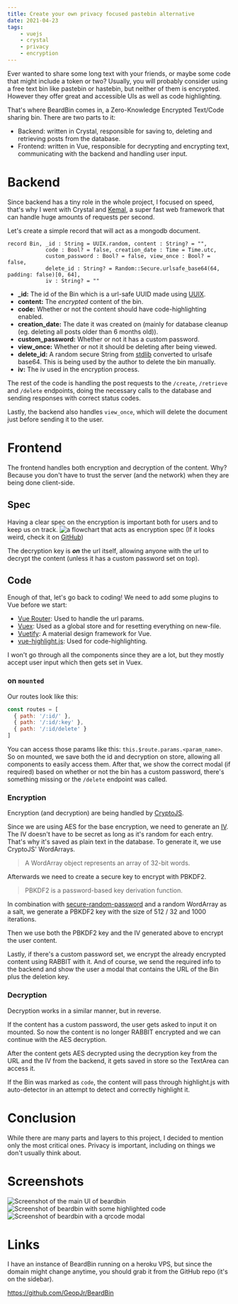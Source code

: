 ```yaml
---
title: Create your own privacy focused pastebin alternative
date: 2021-04-23
tags:
    - vuejs
    - crystal
    - privacy
    - encryption
---
```


Ever wanted to share some long text with your friends, or maybe some code that might include a token or two? Usually, you will probably consider using a free text bin like pastebin or hastebin, but neither of them is encrypted. However they offer great and accessible UIs as well as code highlighting.

That's where BeardBin comes in, a Zero-Knowledge Encrypted Text/Code sharing bin. There are two parts to it:
- Backend: written in Crystal, responsible for saving to, deleting and retrieving posts from the database.
- Frontend: written in Vue, responsible for decrypting and encrypting text, communicating with the backend and handling user input.

# Backend
Since backend has a tiny role in the whole project, I focused on speed, that's why I went with Crystal and [Kemal](https://kemalcr.com/), a super fast web framework that can handle huge amounts of requests per second.

Let's create a simple record that will act as a mongodb document.
```crystal
record Bin, _id : String = UUIX.random, content : String? = "",
            code : Bool? = false, creation_date : Time = Time.utc,
            custom_password : Bool? = false, view_once : Bool? = false,
            delete_id : String? = Random::Secure.urlsafe_base64(64, padding: false)[0, 64],
            iv : String? = ""
```

- **_id:** The id of the Bin which is a url-safe UUID made using [UUIX](https://github.com/krthr/uuix).
- **content:** The *encrypted* content of the bin.
- **code:** Whether or not the content should have code-highlighting enabled.
- **creation_date:** The date it was created on (mainly for database cleanup (eg. deleting all posts older than 6 months old)).
- **custom_password:** Whether or not it has a custom password.
- **view_once:** Whether or not it should be deleting after being viewed.
- **delete_id:** A random secure String from [stdlib](https://crystal-lang.org/api/1.0.0/Random/Secure.html) converted to urlsafe base64. This is being used by the author to delete the bin manually.
- **iv:** The iv used in the encryption process.

The rest of the code is handling the post requests to the `/create`, `/retrieve` and `/delete` endpoints, doing the necessary calls to the database and sending responses with correct status codes.

Lastly, the backend also handles `view_once`, which will delete the document just before sending it to the user.

# Frontend
The frontend handles both encryption and decryption of the content. Why? Because you don't have to trust the server (and the network) when they are being done client-side.
## Spec
Having a clear spec on the encryption is important both for users and to keep us on track.
![a flowchart that acts as encryption spec](https://raw.githubusercontent.com/GeopJr/BeardBin/main/specs.svg)
(If it looks weird, check it on [GitHub](https://raw.githubusercontent.com/GeopJr/BeardBin/main/specs.svg))

The decryption key is ***on*** the url itself, allowing anyone with the url to decrypt the content (unless it has a custom password set on top).

## Code
Enough of that, let's go back to coding!
We need to add some plugins to Vue before we start:
- [Vue Router](https://router.vuejs.org/): Used to handle the url params.
- [Vuex](https://vuex.vuejs.org/): Used as a global store and for resetting everything on new-file.
- [Vuetify](https://vuetifyjs.com/): A material design framework for Vue.
- [vue-highlight.js](https://github.com/gluons/vue-highlight.js/): Used for code-highlighting.

I won't go through all the components since they are a lot, but they mostly accept user input which then gets set in Vuex.

### on `mounted`
Our routes look like this:
```js
const routes = [
  { path: '/:id/' },
  { path: '/:id/:key' },
  { path: '/:id/delete' }
]
```
You can access those params like this: `this.$route.params.<param_name>`.
So on mounted, we save both the id and decryption on store, allowing all components to easily access them.
After that, we show the correct modal (if required) based on whether or not the bin has a custom password, there's something missing or the `/delete` endpoint was called.

### Encryption

Encryption (and decryption) are being handled by [CryptoJS](https://cryptojs.gitbook.io/docs/).

Since we are using AES for the base encryption, we need to generate an [IV](https://en.wikipedia.org/wiki/Initialization_vector). The IV doesn't have to be secret as long as it's random for each entry. That's why it's saved as plain text in the database. To generate it, we use CryptoJS' WordArrays.
> A WordArray object represents an array of 32-bit words.

Afterwards we need to create a secure key to encrypt with PBKDF2.
> PBKDF2 is a password-based key derivation function.

In combination with [secure-random-password](https://www.npmjs.com/package/secure-random-password) and a random WordArray as a salt, we generate a PBKDF2 key with the size of 512 / 32 and 1000 iterations.

Then we use both the PBKDF2 key and the IV generated above to encrypt the user content.

Lastly, if there's a custom password set, we encrypt the already encrypted content using RABBIT with it. And of course, we send the required info to the backend and show the user a modal that contains the URL of the Bin plus the deletion key.

### Decryption

Decryption works in a similar manner, but in reverse.

If the content has a custom password, the user gets asked to input it on mounted. So now the content is no longer RABBIT encrypted and we can continue with the AES decryption.

After the content gets AES decrypted using the decryption key from the URL and the IV from the backend, it gets saved in store so the TextArea can access it.

If the Bin was marked as `code`, the content will pass through highlight.js with auto-detector in an attempt to detect and correctly highlight it.

# Conclusion

While there are many parts and layers to this project, I decided to mention only the most critical ones.
Privacy is important, including on things we don't usually think about.

# Screenshots

![Screenshot of the main UI of beardbin](https://camo.githubusercontent.com/70cc8ba816312526352f2787a85fe3853197e184aaf35d20bc726a718a33fc0d/68747470733a2f2f692e696d6775722e636f6d2f6c335569434a312e706e67)
![Screenshot of beardbin with some highlighted code](https://camo.githubusercontent.com/3c395eab1e83a359b24b6807b2d4bc5d718faf02102298a3bf02be64b88a69bd/68747470733a2f2f692e696d6775722e636f6d2f676f6e47726d302e706e67)
![Screenshot of beardbin with a qrcode modal](https://camo.githubusercontent.com/fe070d91976a8d94682605c82e0196ec339c5b36dcecf2c383b508909c9e308d/68747470733a2f2f692e696d6775722e636f6d2f6d7849657a4a6e2e706e67)

# Links

I have an instance of BeardBin running on a heroku VPS, but since the domain might change anytime, you should grab it from the GitHub repo (it's on the sidebar).


https://github.com/GeopJr/BeardBin

